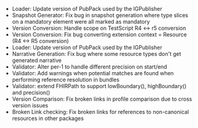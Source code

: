 * Loader: Update version of PubPack used by the IGPublisher
* Snapshot Generator: Fix bug in snapshot generation where type slices on a mandatory element were all marked as mandatory
* Version Conversion: Handle scope on TestScript R4 <-> r5 conversion
* Version Conversion: Fix bug converting extension context = Resource (R4 <-> R5 conversion)
* Loader: Update version of PubPack used by the IGPublisher
* Narrative Generation: Fix bug where some resource types don't get generated narrative
* Validator: Alter per-1 to handle different precision on start/end
* Validator: Add warnings when potential matches are found when performing reference resolution in bundles
* Validator: extend FHIRPath to support lowBoundary(), highBoundary() and precision()
* Version Comparison: Fix broken links in profile comparison due to cross version issues
* Broken Link checking: Fix broken links for references to non-canonical resources in other packages
